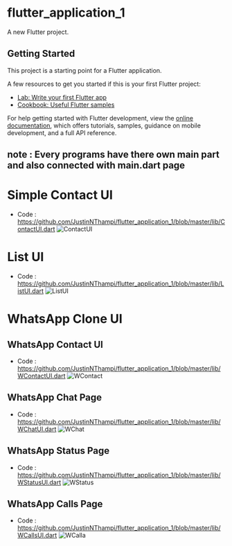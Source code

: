 # flutter_application_1

A new Flutter project.

## Getting Started

This project is a starting point for a Flutter application.

A few resources to get you started if this is your first Flutter project:

- [Lab: Write your first Flutter app](https://docs.flutter.dev/get-started/codelab)
- [Cookbook: Useful Flutter samples](https://docs.flutter.dev/cookbook)

For help getting started with Flutter development, view the
[online documentation](https://docs.flutter.dev/), which offers tutorials,
samples, guidance on mobile development, and a full API reference.

## note : Every programs have there own main part and also connected with main.dart page 

# Simple Contact UI 
  - Code : https://github.com/JustinNThampi/flutter_application_1/blob/master/lib/ContactUI.dart
![ContactUI](https://user-images.githubusercontent.com/95224442/225706316-21e18fe6-16bc-4a46-b308-44d9498a23de.PNG)

# List UI
  - Code : https://github.com/JustinNThampi/flutter_application_1/blob/master/lib/ListUI.dart
![ListUI](https://user-images.githubusercontent.com/95224442/227715563-943b571c-e333-4b9d-b302-2d490b91e232.PNG)

# WhatsApp Clone UI

## WhatsApp Contact UI
  - Code : https://github.com/JustinNThampi/flutter_application_1/blob/master/lib/WContactUI.dart
  ![WContact](https://user-images.githubusercontent.com/95224442/225841385-97bc59ea-c7c5-4312-a70a-567a60c68a5c.PNG)

## WhatsApp Chat Page
  - Code : https://github.com/JustinNThampi/flutter_application_1/blob/master/lib/WChatUI.dart
  ![WChat](https://user-images.githubusercontent.com/95224442/225905514-513bf5ba-b16e-4619-8aee-2048516f9bc1.PNG)

## WhatsApp Status Page
  - Code : https://github.com/JustinNThampi/flutter_application_1/blob/master/lib/WStatusUI.dart
  ![WStatus](https://user-images.githubusercontent.com/95224442/225905772-2bcc3ecf-f2cc-44de-9c72-461151ce9e97.PNG)

## WhatsApp Calls Page
  - Code : https://github.com/JustinNThampi/flutter_application_1/blob/master/lib/WCallsUI.dart
  ![WCalla](https://user-images.githubusercontent.com/95224442/225905991-25858f1b-e716-4c3f-918c-f39b6bb1f568.PNG)

